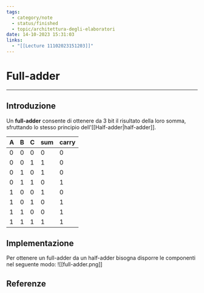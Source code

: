 ```yaml
---
tags:
  - category/note
  - status/finished
  - topic/architettura-degli-elaboratori
date: 14-10-2023 15:31:03
links:
  - "[[Lecture 11102023151203]]"
---
```

# Full-adder
---
## Introduzione
Un **full-adder** consente di ottenere da 3 bit il risultato della loro somma, sfruttando lo stesso principio dell'[[Half-adder|half-adder]].

| A   | B   | C   | sum | carry |
| --- | --- | --- | --- | ----- |
| 0   | 0   | 0   | 0   | 0     |
| 0   | 0   | 1   | 1   | 0     |
| 0   | 1   | 0   | 1   | 0     |
| 0   | 1   | 1   | 0   | 1     |
| 1   | 0   | 0   | 1   | 0     |
| 1   | 0   | 1   | 0   | 1     |
| 1   | 1   | 0   | 0   | 1     |
| 1   | 1   | 1   | 1   | 1     |

## Implementazione
Per ottenere un full-adder da un half-adder bisogna disporre le componenti nel seguente modo:
![[full-adder.png]]

## Referenze